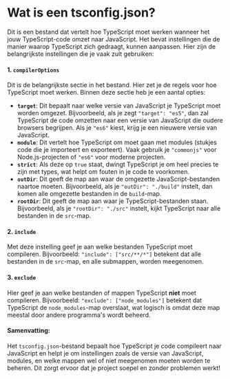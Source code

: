 # Wat is een tsconfig.json?

Dit is een bestand dat vertelt hoe TypeScript moet werken wanneer het jouw TypeScript-code omzet naar JavaScript. Het bevat instellingen die de manier waarop TypeScript zich gedraagt, kunnen aanpassen. Hier zijn de belangrijkste instellingen die je vaak zult gebruiken:

#### 1. **`compilerOptions`**

Dit is de belangrijkste sectie in het bestand. Hier zet je de regels voor hoe TypeScript moet werken. Binnen deze sectie heb je een aantal opties:

* **`target`**: Dit bepaalt naar welke versie van JavaScript je TypeScript moet worden omgezet. Bijvoorbeeld, als je zegt `"target": "es5"`, dan zal TypeScript de code omzetten naar een versie van JavaScript die oudere browsers begrijpen. Als je `"es6"` kiest, krijg je een nieuwere versie van JavaScript.
* **`module`**: Dit vertelt hoe TypeScript om moet gaan met modules (stukjes code die je importeert en exporteert). Vaak gebruik je `"commonjs"` voor Node.js-projecten of `"es6"` voor moderne projecten.
* **`strict`**: Als deze op `true` staat, dwingt TypeScript je om heel precies te zijn met types, wat helpt om fouten in je code te voorkomen.
* **`outDir`**: Dit geeft de map aan waar de omgezette JavaScript-bestanden naartoe moeten. Bijvoorbeeld, als je `"outDir": "./build"` instelt, dan komen alle omgezette bestanden in de `build`-map.
* **`rootDir`**: Dit geeft de map aan waar je TypeScript-bestanden staan. Bijvoorbeeld, als je `"rootDir": "./src"` instelt, kijkt TypeScript naar alle bestanden in de `src`-map.

#### 2. **`include`**

Met deze instelling geef je aan welke bestanden TypeScript moet compileren. Bijvoorbeeld: `"include": ["src/**/*"]` betekent dat alle bestanden in de `src`-map, en alle submappen, worden meegenomen.

#### 3. **`exclude`**

Hier geef je aan welke bestanden of mappen TypeScript **niet** moet compileren. Bijvoorbeeld: `"exclude": ["node_modules"]` betekent dat TypeScript de `node_modules`-map overslaat, wat logisch is omdat deze map meestal door andere programma's wordt beheerd.

#### Samenvatting:

Het `tsconfig.json`-bestand bepaalt hoe TypeScript je code compileert naar JavaScript en helpt je om instellingen zoals de versie van JavaScript, modules, en welke mappen wel of niet meegenomen moeten worden te beheren. Dit zorgt ervoor dat je project soepel en zonder problemen werkt!
